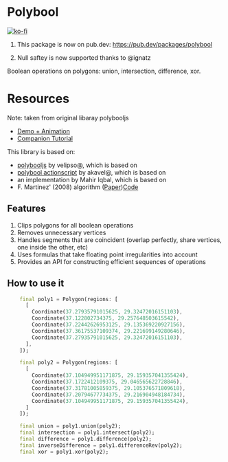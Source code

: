 # Polybool

[![ko-fi](https://ko-fi.com/img/githubbutton_sm.svg)](https://ko-fi.com/mohammedx6)


1. This package is now on pub.dev: https://pub.dev/packages/polybool

2. Null saftey is now supported thanks to @ignatz


Boolean operations on polygons: union, intersection, difference, xor.


# Resources
 Note: taken from original libaray polybooljs

* [Demo + Animation](https://unpkg.com/polybooljs@1.2.0/dist/demo.html)
* [Companion Tutorial](https://sean.cm/a/polygon-clipping-pt2)

This library is based on:
  * [polybooljs](https://github.com/velipso/polybooljs) by velipso@, which is based on
  * [polybool actionscript](https://github.com/akavel/martinez-src) by akavel@, which is based on
  * an implementation by Mahir Iqbal, which is based on
  * F. Martinez' (2008) algorithm ([Paper](http://www.cs.ucr.edu/~vbz/cs230papers/martinez_boolean.pdf))[Code](https://github.com/akavel/martinez-src)

## Features

1. Clips polygons for all boolean operations
2. Removes unnecessary vertices
3. Handles segments that are coincident (overlap perfectly, share vertices, one inside the other,
   etc)
4. Uses formulas that take floating point irregularities into account
5. Provides an API for constructing efficient sequences of operations

## How to use it

```dart
    final poly1 = Polygon(regions: [
      [
        Coordinate(37.27935791015625, 29.32472016151103),
        Coordinate(37.122802734375, 29.257648503615542),
        Coordinate(37.22442626953125, 29.135369220927156),
        Coordinate(37.36175537109374, 29.221699149280646),
        Coordinate(37.27935791015625, 29.32472016151103),
      ],
    ]);

    final poly2 = Polygon(regions: [
      [
        Coordinate(37.104949951171875, 29.159357041355424),
        Coordinate(37.1722412109375, 29.046565622728846),
        Coordinate(37.31781005859375, 29.105376571809618),
        Coordinate(37.20794677734375, 29.216904948184734),
        Coordinate(37.104949951171875, 29.159357041355424),
      ]
    ]);

    final union = poly1.union(poly2);
    final intersection = poly1.intersect(poly2);
    final difference = poly1.difference(poly2);
    final inverseDifference = poly1.differenceRev(poly2);
    final xor = poly1.xor(poly2);
```


